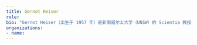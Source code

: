 ```yaml
---
title: Gernot Heiser 
role: 
bio: "Gernot Heiser（出生于 1957 年）是新南威尔士大学（UNSW）的 Scientia 教授和操作系统的 John Lions 主席。他还是 NICTA 软件系统研究小组（SSRG）的负责人。"
organizations:
- name: 
---
```


